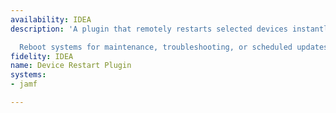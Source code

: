 ```yaml
---
availability: IDEA
description: 'A plugin that remotely restarts selected devices instantly.

  Reboot systems for maintenance, troubleshooting, or scheduled updates.'
fidelity: IDEA
name: Device Restart Plugin
systems:
- jamf

---
```

